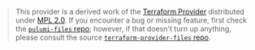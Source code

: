 > This provider is a derived work of the [Terraform Provider](https://github.com/terraform-providers/terraform-provider-files)
> distributed under [MPL 2.0](https://www.mozilla.org/en-US/MPL/2.0/). If you encounter a bug or missing feature,
> first check the [`pulumi-files` repo](/issues); however, if that doesn't turn up anything,
> please consult the source [`terraform-provider-files` repo](https://github.com/terraform-providers/terraform-provider-files/issues).
